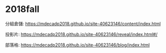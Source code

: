 # 2018fall

分組倉儲: https://mdecadp2018.github.io/site-40623146/content/index.html

投影片: https://mdecadp2018.github.io/site-40623146/reveal/index.html#/

部落格: https://mdecadp2018.github.io/site-40623146/blog/index.html
